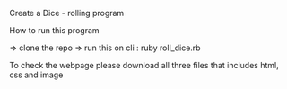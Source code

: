 Create a Dice - rolling program

How to run this program 

=> clone the repo 
=> run this on cli : ruby roll_dice.rb


To check the webpage please download all three files that includes html, css and image
